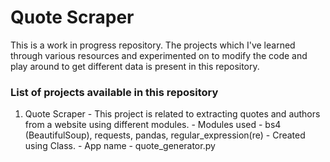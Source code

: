 # Quote Scraper
This is a work in progress repository. 
The projects which I've learned through various resources and experimented on to modify the code and play around to get different data is present in this repository.

### List of projects available in this repository
1. Quote Scraper - This project is related to extracting quotes and authors from a website using different modules.
                 - Modules used - bs4 (BeautifulSoup), requests, pandas, regular_expression(re)
                 - Created using Class.
                 - App name - quote_generator.py
